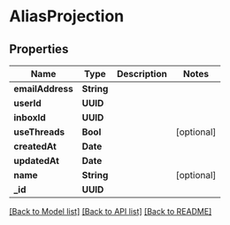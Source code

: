 # AliasProjection

## Properties
Name | Type | Description | Notes
------------ | ------------- | ------------- | -------------
**emailAddress** | **String** |  | 
**userId** | **UUID** |  | 
**inboxId** | **UUID** |  | 
**useThreads** | **Bool** |  | [optional] 
**createdAt** | **Date** |  | 
**updatedAt** | **Date** |  | 
**name** | **String** |  | [optional] 
**_id** | **UUID** |  | 

[[Back to Model list]](../README#documentation-for-models) [[Back to API list]](../README#documentation-for-api-endpoints) [[Back to README]](../README)


